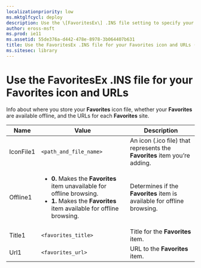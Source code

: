 ```yaml
---
localizationpriority: low
ms.mktglfcycl: deploy
description: Use the \[FavoritesEx\] .INS file setting to specify your Favorites icon file, whether Favorites is available offline, and your Favorites URLs.
author: eross-msft
ms.prod: ie11
ms.assetid: 55de376a-d442-478e-8978-3b064407b631
title: Use the FavoritesEx .INS file for your Favorites icon and URLs (Internet Explorer Administration Kit 11 for IT Pros)
ms.sitesec: library
---
```



# Use the FavoritesEx .INS file for your Favorites icon and URLs
Info about where you store your **Favorites** icon file, whether your **Favorites** are available offline, and the URLs for each **Favorites** site.

|Name            |Value                  |Description                                                               |
|----------------|-----------------------|--------------------------------------------------------------------------|
|IconFile1       |`<path_and_file_name>` |An icon (.ico file) that represents the **Favorites** item you’re adding. |
|Offline1        |<ul><li>**0.** Makes the **Favorites** item unavailable for offline browsing.</li><li>**1.** Makes the **Favorites** item available for offline browsing.</li></ul> |Determines if the **Favorites** item is available for offline browsing. |
|Title1          |`<favorites_title>` |Title for the **Favorites** item. |
|Url1            |`<favorites_url>`   |URL to the **Favorites** item.    |

